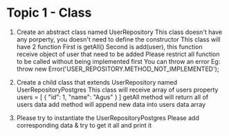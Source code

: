 # Topic 1 - Class
1. Create an abstract class named UserRepository
This class doesn't have any porperty, you doesn't need to define the constructor
This class will have 2 function
First is getAll()
Second is add(user), this function receive object of user that need to be added
Please restrict all function to be called without being implemented first
You can throw an error
Eg: throw new Error('USER_REPOSITORY.METHOD_NOT_IMPLEMENTED');

2. Create a child class that extends UserRepository named UserRepositoryPostgres
This class will receive array of users property
users = [
    {
        "id": 1,
        "name": "Agus"
    }
]
getAll method will return all of users data
add method will append new data into users data array

3. Please try to instantiate the UserRepositoryPostgres
Please add corresponding data & try to get it all and print it